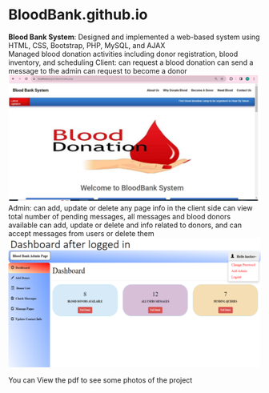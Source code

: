 # BloodBank.github.io
<b>Blood Bank System</b>:
    Designed and implemented a web-based system using HTML, CSS, Bootstrap, PHP, MySQL, and AJAX <br>
    Managed blood donation activities including donor registration, blood inventory, and scheduling 
Client:
    can request a blood donation
    can send a message to the admin
    can request to become a donor
    ![](client.PNG)
 Admin:
     can add, update or delete any page info in the client side
     can view total number of pending messages, all messages and blood donors available
     can add, update or delete and info related to donors, and can accept messages from users or delete them
![](admin.PNG)

You can View the pdf to see some photos of the project
